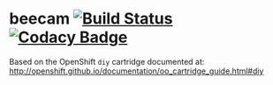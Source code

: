 # beecam [![Build Status](https://travis-ci.org/itworx2/beecam.svg?branch=master)](https://travis-ci.org/itworx2/beecam) [![Codacy Badge](https://www.codacy.com/project/badge/272c11c945e74d709f1b4040b44b35e1)](https://www.codacy.com/app/beecam/beecam)

Based on the OpenShift `diy` cartridge documented at:
http://openshift.github.io/documentation/oo_cartridge_guide.html#diy
